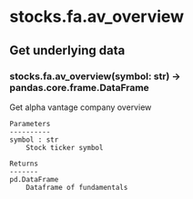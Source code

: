 # stocks.fa.av_overview

## Get underlying data 
### stocks.fa.av_overview(symbol: str) -> pandas.core.frame.DataFrame

Get alpha vantage company overview

    Parameters
    ----------
    symbol : str
        Stock ticker symbol

    Returns
    -------
    pd.DataFrame
        Dataframe of fundamentals

